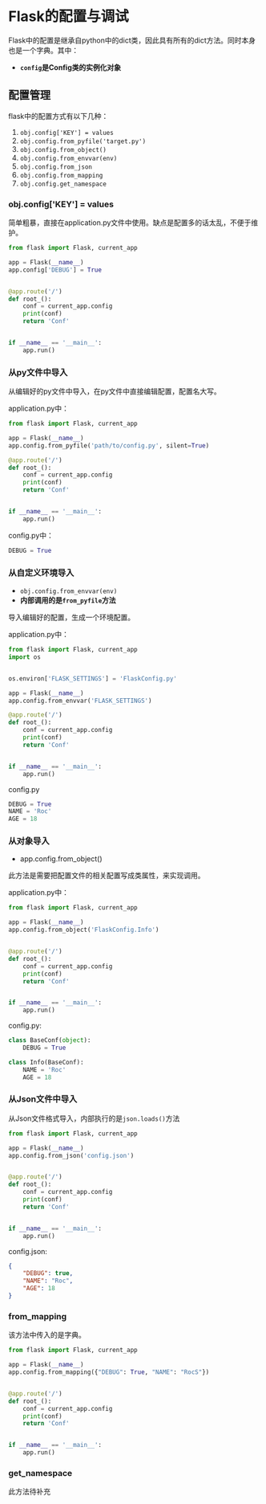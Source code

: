 # Flask的配置与调试

Flask中的配置是继承自python中的dict类，因此具有所有的dict方法。同时本身也是一个字典。其中：</br>

- **`config`是Config类的实例化对象**

## 配置管理

flask中的配置方式有以下几种：

1. `obj.config['KEY'] = values`
2. `obj.config.from_pyfile('target.py')`
3. `obj.config.from_object()`
4. `obj.config.from_envvar(env)`
5. `obj.config.from_json`
6. `obj.config.from_mapping`
7. `obj.config.get_namespace`

### obj.config['KEY'] = values

简单粗暴，直接在application.py文件中使用。缺点是配置多的话太乱，不便于维护。

```python
from flask import Flask, current_app

app = Flask(__name__)
app.config['DEBUG'] = True


@app.route('/')
def root_():
    conf = current_app.config
    print(conf)
    return 'Conf'


if __name__ == '__main__':
    app.run()
```

### 从py文件中导入

从编辑好的py文件中导入，在py文件中直接编辑配置，配置名大写。

application.py中：

```python
from flask import Flask, current_app

app = Flask(__name__)
app.config.from_pyfile('path/to/config.py', silent=True)

@app.route('/')
def root_():
    conf = current_app.config
    print(conf) 
    return 'Conf'


if __name__ == '__main__':
    app.run()
```

config.py中：

```python
DEBUG = True
```

### 从自定义环境导入

- `obj.config.from_envvar(env)`
- **内部调用的是`from_pyfile`方法**

导入编辑好的配置，生成一个环境配置。

application.py中：

```python
from flask import Flask, current_app
import os


os.environ['FLASK_SETTINGS'] = 'FlaskConfig.py'

app = Flask(__name__)
app.config.from_envvar('FLASK_SETTINGS')

@app.route('/')
def root_():
    conf = current_app.config
    print(conf)
    return 'Conf'


if __name__ == '__main__':
    app.run()
```

config.py

```python
DEBUG = True
NAME = 'Roc'
AGE = 18
```

### 从对象导入

- app.config.from_object()

此方法是需要把配置文件的相关配置写成类属性，来实现调用。

application.py中：

```python
from flask import Flask, current_app

app = Flask(__name__)
app.config.from_object('FlaskConfig.Info')


@app.route('/')
def root_():
    conf = current_app.config
    print(conf)
    return 'Conf'


if __name__ == '__main__':
    app.run()
```

config.py:

```python
class BaseConf(object):
    DEBUG = True

class Info(BaseConf):
    NAME = 'Roc'
    AGE = 18
```

### 从Json文件中导入

从Json文件格式导入，内部执行的是`json.loads()`方法

```python
from flask import Flask, current_app

app = Flask(__name__)
app.config.from_json('config.json')


@app.route('/')
def root_():
    conf = current_app.config
    print(conf)
    return 'Conf'


if __name__ == '__main__':
    app.run()
```

config.json:

```json
{
    "DEBUG": true,
    "NAME": "Roc",
    "AGE": 18
}
```

### from_mapping

该方法中传入的是字典。

```python
from flask import Flask, current_app

app = Flask(__name__)
app.config.from_mapping({"DEBUG": True, "NAME": "RocS"})


@app.route('/')
def root_():
    conf = current_app.config
    print(conf)
    return 'Conf'


if __name__ == '__main__':
    app.run()
```

### get_namespace

此方法待补充
